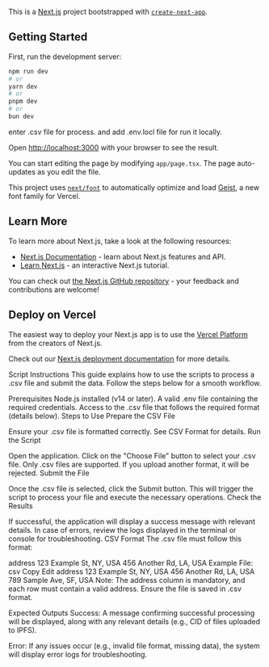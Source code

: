 This is a [Next.js](https://nextjs.org) project bootstrapped with [`create-next-app`](https://nextjs.org/docs/app/api-reference/cli/create-next-app).

## Getting Started

First, run the development server:

```bash
npm run dev
# or
yarn dev
# or
pnpm dev
# or
bun dev
```
enter .csv file for process.
and add .env.locl file for run it locally.

Open [http://localhost:3000](http://localhost:3000) with your browser to see the result.

You can start editing the page by modifying `app/page.tsx`. The page auto-updates as you edit the file.

This project uses [`next/font`](https://nextjs.org/docs/app/building-your-application/optimizing/fonts) to automatically optimize and load [Geist](https://vercel.com/font), a new font family for Vercel.

## Learn More

To learn more about Next.js, take a look at the following resources:

- [Next.js Documentation](https://nextjs.org/docs) - learn about Next.js features and API.
- [Learn Next.js](https://nextjs.org/learn) - an interactive Next.js tutorial.

You can check out [the Next.js GitHub repository](https://github.com/vercel/next.js) - your feedback and contributions are welcome!

## Deploy on Vercel

The easiest way to deploy your Next.js app is to use the [Vercel Platform](https://vercel.com/new?utm_medium=default-template&filter=next.js&utm_source=create-next-app&utm_campaign=create-next-app-readme) from the creators of Next.js.

Check out our [Next.js deployment documentation](https://nextjs.org/docs/app/building-your-application/deploying) for more details.



Script Instructions
This guide explains how to use the scripts to process a .csv file and submit the data. Follow the steps below for a smooth workflow.

Prerequisites
Node.js installed (v14 or later).
A valid .env file containing the required credentials.
Access to the .csv file that follows the required format (details below).
Steps to Use
Prepare the CSV File

Ensure your .csv file is formatted correctly. See CSV Format for details.
Run the Script

Open the application.
Click on the "Choose File" button to select your .csv file.
Only .csv files are supported. If you upload another format, it will be rejected.
Submit the File

Once the .csv file is selected, click the Submit button.
This will trigger the script to process your file and execute the necessary operations.
Check the Results

If successful, the application will display a success message with relevant details.
In case of errors, review the logs displayed in the terminal or console for troubleshooting.
CSV Format
The .csv file must follow this format:

address
123 Example St, NY, USA
456 Another Rd, LA, USA
Example File:
csv
Copy
Edit
address
123 Example St, NY, USA
456 Another Rd, LA, USA
789 Sample Ave, SF, USA
Note: The address column is mandatory, and each row must contain a valid address. Ensure the file is saved in .csv format.

Expected Outputs
Success:
A message confirming successful processing will be displayed, along with any relevant details (e.g., CID of files uploaded to IPFS).

Error:
If any issues occur (e.g., invalid file format, missing data), the system will display error logs for troubleshooting.

